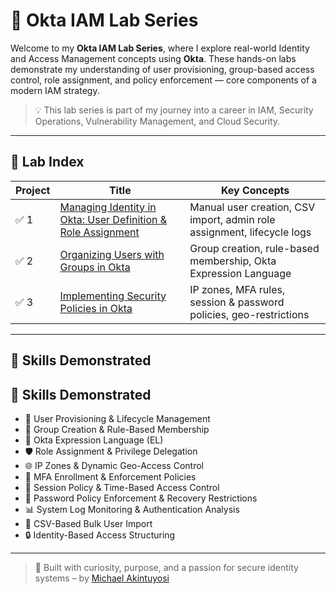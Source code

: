 # 🔐 Okta IAM Lab Series

Welcome to my **Okta IAM Lab Series**, where I explore real-world Identity and Access Management concepts using **Okta**. These hands-on labs demonstrate my understanding of user provisioning, group-based access control, role assignment, and policy enforcement — core components of a modern IAM strategy.

> 💡 This lab series is part of my journey into a career in IAM, Security Operations, Vulnerability Management, and Cloud Security.

---

## 📂 Lab Index


 Project | Title | Key Concepts |
|--------|-------|--------------|
| ✅ 1 | [Managing Identity in Okta: User Definition & Role Assignment](https://github.com/markwhyce-svg/okta-user-management-lab) | Manual user creation, CSV import, admin role assignment, lifecycle logs |
| ✅ 2 | [Organizing Users with Groups in Okta](https://github.com/markwhyce-svg/okta-organize-users-lab) | Group creation, rule-based membership, Okta Expression Language |
| ✅ 3 | [Implementing Security Policies in Okta](https://github.com/markwhyce-svg/okta-security-policies-lab) | IP zones, MFA rules, session & password policies, geo-restrictions |

---

## 💼 Skills Demonstrated

## 💼 Skills Demonstrated

- 👤 User Provisioning & Lifecycle Management
- 👥 Group Creation & Rule-Based Membership
- 🧩 Okta Expression Language (EL)
- 🛡️ Role Assignment & Privilege Delegation
- 🌐 IP Zones & Dynamic Geo-Access Control
- 🔐 MFA Enrollment & Enforcement Policies
- 🔁 Session Policy & Time-Based Access Control
- 🔑 Password Policy Enforcement & Recovery Restrictions
- 📊 System Log Monitoring & Authentication Analysis
- 📁 CSV-Based Bulk User Import
- 🔒 Identity-Based Access Structuring

---

> 🔧 Built with curiosity, purpose, and a passion for secure identity systems – by [Michael Akintuyosi](https://www.linkedin.com/in/michael-akintuyosi-025317183/)
